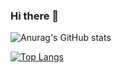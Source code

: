 ### Hi there 👋

![Anurag's GitHub stats](https://github-readme-stats.vercel.app/api?username=dipreez&show_icons=true&theme=radical)

[![Top Langs](https://github-readme-stats.vercel.app/api/top-langs/?username=dipreez)](https://github.com/anuraghazra/github-readme-stats)

<!--
**dipreez/dipreez** is a ✨ _special_ ✨ repository because its `README.md` (this file) appears on your GitHub profile.

Here are some ideas to get you started:

- 🔭 I’m currently working on ...
- 🌱 I’m currently learning ...
- 👯 I’m looking to collaborate on ...
- 🤔 I’m looking for help with ...
- 💬 Ask me about ...
- 📫 How to reach me: ...
- 😄 Pronouns: ...
- ⚡ Fun fact: ...
-->
